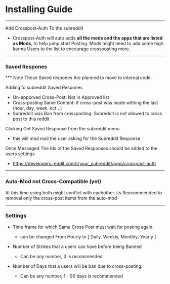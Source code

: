 # Installing Guide
---
Add Crosspost-Auth To the subreddit
- Crosspost-Auth will auto adds **all the mods and the apps that are listed as Mods**, to help jump start Posting. Mods might need to add some high karma Users to the list to encourage crossposting more.

---
### Saved Respones
*** Note These Saved respones Are planned to move to internal code.

Adding to subreddit Saved Respones
- Un-apporved Cross-Post: Not in Approved list
- Cross-posting Same Content: if cross-post was made withing the last (hour, day, week, ect...)
- Subreddit was Ban from crossposting: Subreddit is not allowed to cross post to this reddit

Clicking Get Saved Response from the subreddit menu. 
- this will mod mail the user asking for the Subreddit Response

Once Messaged The Ids of the Saved Responses should be added to the users settings 
- https://developers.reddit.com/r/your_subreddit/apps/crosspost-auth

---
### Auto-Mod not Cross-Compatible (yet)
At this time using both might conflict with eachother. its Reocommended to removal only the cross-post items from the auto-mod

---
### Settings
- Time frame for which Same Cross Post must wait for posting again.
    - can be changed From Hourly to [ Daily, Weekly, Monthly, Yearly ]

- Number of Strikes that a users can have before being Banned
    - Can be any number, 3 is recommended

- Number of Days that a users will be ban due to cross-posting.
    - Can be any number, 1 - 90 days is recommended
 
